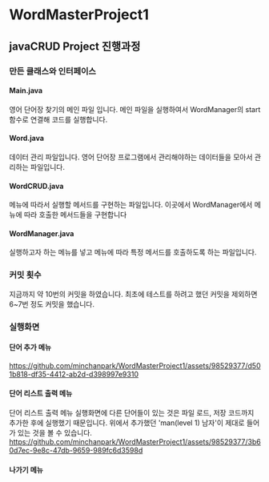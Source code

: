 # WordMasterProject1

## javaCRUD Project 진행과정

### 만든 클래스와 인터페이스

#### Main.java
영어 단어장 찾기의 메인 파일 입니다. 
메인 파일을 실행하여서 WordManager의 start함수로 연결해 코드를 실행합니다. 
#### Word.java
데이터 관리 파일입니다.
영어 단어장 프로그램에서 관리해야하는 데이터들을 모아서 관리하는 파일입니다. 
#### WordCRUD.java
메뉴에 따라서 실행할 메서드를 구현하는 파일입니다. 
이곳에서 WordManager에서 메뉴에 따라 호출한 메서드들을 구현합니다
#### WordManager.java
실행하고자 하는 메뉴를 넣고 메뉴에 따라 특정 메서드를 호출하도록 하는 파일입니다.

### 커밋 횟수
지금까지 약 10번의 커밋을 하였습니다. 
최초에 테스트를 하려고 했던 커밋을 제외하면 6~7번 정도 커밋을 했습니다.

### 실행화면
#### 단어 추가 메뉴
https://github.com/minchanpark/WordMasterProject1/assets/98529377/d501b818-df35-4412-ab2d-d398997e9310
#### 단어 리스트 출력 메뉴
단어 리스트 출력 메뉴 실행화면에 다른 단어들이 있는 것은 파일 로드, 저장 코드까지 추가한 후에 실행했기 때문입니다. 위에서 추가했던 'man(level 1) 남자'이 제대로 들어가 있는 것을 볼 수 있습니다. 
https://github.com/minchanpark/WordMasterProject1/assets/98529377/3b60d7ec-9e8c-47db-9659-989fc6d3598d
#### 나가기 메뉴 



